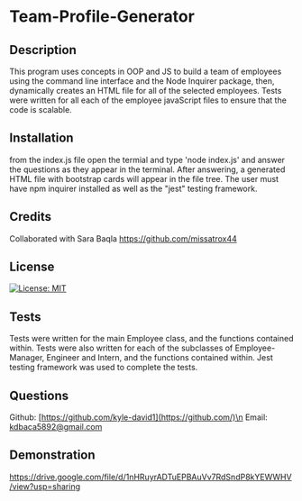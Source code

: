 # Team-Profile-Generator

## Description
  This program uses concepts in OOP and JS to build a team of employees using the command line interface and the Node Inquirer package, then, dynamically creates an HTML file for all of the selected employees. Tests were written for all each of the employee javaScript files to ensure that the code is scalable.

## Installation
  from the index.js file open the termial and type 'node index.js' and answer the questions as they appear in the terminal. After answering, a generated HTML file with bootstrap cards will appear in the file tree. The user must have npm inquirer installed as well as the "jest" testing framework. 

## Credits
  Collaborated with Sara Baqla
  https://github.com/missatrox44

## License 
  [![License: MIT](https://img.shields.io/badge/License-MIT-yellow.svg)](https://opensource.org/licenses/MIT)

## Tests
  Tests were written for the main Employee class, and the functions contained within. Tests were also written for each of the subclasses of Employee- Manager, Engineer and Intern, and the functions contained within. Jest testing framework was used to complete the tests.

## Questions 
  Github: [https://github.com/kyle-david1](https://github.com/)\n
  Email: kdbaca5892@gmail.com

## Demonstration 
https://drive.google.com/file/d/1nHRuyrADTuEPBAuVv7RdSndP8kYEWWHV/view?usp=sharing

